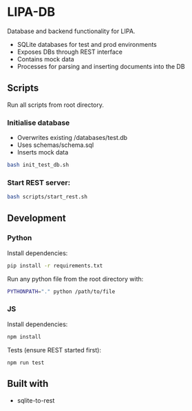# LIPA-DB

Database and backend functionality for LIPA.

- SQLite databases for test and prod environments
- Exposes DBs through REST interface
- Contains mock data
- Processes for parsing and inserting documents into the DB

## Scripts

Run all scripts from root directory.

### Initialise database

- Overwrites existing /databases/test.db
- Uses schemas/schema.sql
- Inserts mock data

```bash
bash init_test_db.sh
```

### Start REST server:

```bash
bash scripts/start_rest.sh
```

## Development

### Python

Install dependencies:

```bash
pip install -r requirements.txt
```

Run any python file from the root directory with:

```bash
PYTHONPATH="." python /path/to/file
```

### JS

Install dependencies:

```bash
npm install
```

Tests (ensure REST started first):

```
npm run test
```

## Built with

- sqlite-to-rest